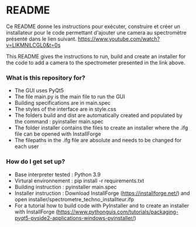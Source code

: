 # README #

Ce README donne les instructions pour exécuter, construire et créer un installateur pour le code permettant d'ajouter une camera au spectromètre présenté dans le lien suivant.
https://www.youtube.com/watch?v=LIKMNlLCGL0&t=0s

This README gives the instructions to run, build and create an installer for the code to add a camera to the spectrometer presented in the link above.

### What is this repository for? ###

* The GUI uses PyQt5
* The file main.py is the main file to run the GUI
* Building specifications are in main.spec
* The styles of the interface are in style.css
* The folders build and dist are automatically created and populated by the command : pyinstaller main.spec
* The folder installer contains the files to create an installer where the .ifg file can be opened with InstallForge
* The filepaths in the .ifg file are absolute and needs to be changed for each user

### How do I get set up? ###

* Base interpreter tested : Python 3.9
* Virtural environnement : pip install -r requirements.txt
* Building instruction : pyinstaller main.spec
* Installer instruction : Download InstallForge (https://installforge.net/) and open installer/spectrometre_techno_installteur.ifp
* For a tutorial how to build code with PyInstaller and to create an installer with InstallForge (https://www.pythonguis.com/tutorials/packaging-pyqt5-pyside2-applications-windows-pyinstaller/)

